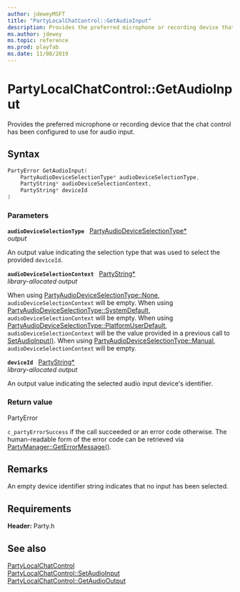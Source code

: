 ```yaml
---
author: jdeweyMSFT
title: "PartyLocalChatControl::GetAudioInput"
description: Provides the preferred microphone or recording device that the chat control has been configured to use for audio input.
ms.author: jdewey
ms.topic: reference
ms.prod: playfab
ms.date: 11/08/2019
---
```


# PartyLocalChatControl::GetAudioInput  

Provides the preferred microphone or recording device that the chat control has been configured to use for audio input.  

## Syntax  
  
```cpp
PartyError GetAudioInput(  
    PartyAudioDeviceSelectionType* audioDeviceSelectionType,  
    PartyString* audioDeviceSelectionContext,  
    PartyString* deviceId  
)  
```  
  
### Parameters  
  
**`audioDeviceSelectionType`** &nbsp; [PartyAudioDeviceSelectionType*](../../../enums/partyaudiodeviceselectiontype.md)  
*output*  
  
An output value indicating the selection type that was used to select the provided `deviceId`.  
  
**`audioDeviceSelectionContext`** &nbsp; [PartyString*](../../../typedefs.md)  
*library-allocated output*  
  
When using [PartyAudioDeviceSelectionType::None](../../../enums/partyaudiodeviceselectiontype.md), `audioDeviceSelectionContext` will be empty. When using [PartyAudioDeviceSelectionType::SystemDefault](../../../enums/partyaudiodeviceselectiontype.md), `audioDeviceSelectionContext` will be empty. When using [PartyAudioDeviceSelectionType::PlatformUserDefault](../../../enums/partyaudiodeviceselectiontype.md), `audioDeviceSelectionContext` will be the value provided in a previous call to [SetAudioInput()](partylocalchatcontrol_setaudioinput.md). When using [PartyAudioDeviceSelectionType::Manual](../../../enums/partyaudiodeviceselectiontype.md), `audioDeviceSelectionContext` will be empty.  
  
**`deviceId`** &nbsp; [PartyString*](../../../typedefs.md)  
*library-allocated output*  
  
An output value indicating the selected audio input device's identifier.  
  
  
### Return value  
PartyError
  
```c_partyErrorSuccess``` if the call succeeded or an error code otherwise. The human-readable form of the error code can be retrieved via [PartyManager::GetErrorMessage()](../../PartyManager/methods/partymanager_geterrormessage.md).
  
## Remarks  
  
An empty device identifier string indicates that no input has been selected.
  
## Requirements  
  
**Header:** Party.h
  
## See also  
[PartyLocalChatControl](../partylocalchatcontrol.md)  
[PartyLocalChatControl::SetAudioInput](partylocalchatcontrol_setaudioinput.md)  
[PartyLocalChatControl::GetAudioOutput](partylocalchatcontrol_getaudiooutput.md)
  
  
